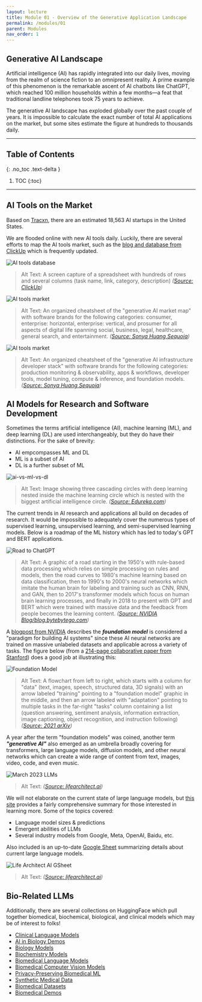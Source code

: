 ```yaml
---
layout: lecture
title: Module 01 - Overview of the Generative Application Landscape
permalink: /modules/01
parent: Modules
nav_order: 1
---
```


## Generative AI Landscape
Artificial intelligence (AI) has rapidly integrated into our daily lives, moving from the realm of science fiction to an omnipresent reality. A prime example of this phenomenon is the remarkable ascent of AI chatbots like ChatGPT, which reached 100 million households within a few months—a feat that traditional landline telephones took 75 years to achieve.

The generative AI landscape has exploded globally over the past couple of years. It is impossible to calculate the exact number of total AI applications on the market, but some sites estimate the figure at hundreds to thousands daily. 

---

## Table of Contents
{: .no_toc .text-delta }

1. TOC
{:toc}

---

## AI Tools on the Market
Based on [Tracxn](https://tracxn.com/d/explore/artificial-intelligence-startups-in-united-states/__8hhT66RA16YeZhW3QByF6cGkAjrM6ertfKJuKbQIiJg/companies), there are an estimated 18,563 AI startups in the United States. 

We are flooded online with new AI tools daily. Luckily, there are several efforts to map the AI tools market, such as the [blog and database from ClickUp](https://clickup.com/blog/ai-tools/) which is frequently updated. 


![AI tools database](/assets/images/01-click-up-ai-tools-database.png)
> Alt Text: A screen capture of a spreadsheet with hundreds of rows and several columns (task name, link, category, description) _([Source: ClickUp](https://dev-share.clickup.com/9805000210/gr/h/946rvgj-16/6be1ba8fcf3f101?_gl=1*cuft9a*_gcl_au*MTI4NzA0MTEyMS4xNjk2MDk1MjI0))_


![AI tools market](/assets/images/01-sequoia-generative-ai-market-map.webp)
> Alt Text: An organized cheatsheet of the "generative AI market map" with software brands for the following categories: consumer, enterprise: horizontal, enterprise: vertical, and prosumer for all aspects of digital life spanning social, business, legal, healthcare, general search, and entertainment. _([Source: Sonya Huang,Sequoia](https://www.sequoiacap.com/article/generative-ai-act-two/))_


![AI tools market](/assets/images/01-sequoia-generative-ai-model-stack.webp)
> Alt Text: An organized cheatsheet of the "generative AI infrastructure developer stack" with software brands for the following categories: production monitoring & observability, apps & workflows, developer tools, model tuning, compute & inference, and foundation models. _([Source: Sonya Huang,Sequoia](https://www.sequoiacap.com/article/generative-ai-act-two/))_


## AI Models for Research and Software Development
Sometimes the terms artificial intelligence (AI), machine learning (ML), and deep learning (DL) are used interchangeably, but they do have their distinctions. For the sake of brevity:

* AI empcompasses ML and DL
* ML is a subset of AI
* DL is a further subset of ML

![ai-vs-ml-vs-dl](/assets/images/01-ai-ml-dl-fig.png)
> Alt Text: Image showing three cascading circles with deep learning nested inside the machine learning circle which is nested with the biggest artificial intelligence circle. _([Source: Edureka.com](https://www.edureka.co/blog/ai-vs-machine-learning-vs-deep-learning/))_

The current trends in AI research and applications all build on decades of research. It would be impossible to adequately cover the numerous types of supervised learning, unsupervised learning, and semi-supervised learning models. Below is a roadmap of the ML history which has led to today's GPT and BERT applications. 

![Road to ChatGPT](/assets/images/01-history-to-chatgpt.jpg)
> Alt Text: A graphic of a road starting in the 1950's with rule-based data processing which relies on simple processing on rules and models, then the road curves to 1980's machine learning based on data classification, then to 1990's to 2000's neural networks which imitate the human brain for labeling and training such as CNN, RNN, and GAN, then to 2017's transformer models which focus on human brain learning processes, and finally in 2018 to present with GPT and BERT which were trained with massive data and the feedback from people becomes the learning content. _([Source: NVIDIA Blog/blog.bytebytego.com](https://blogs.nvidia.com/blog/2023/03/13/what-are-foundation-models/))_


A [blogpost from NVIDIA](https://blogs.nvidia.com/blog/2023/03/13/what-are-foundation-models/) describes the ***foundation model*** is considered a "paradigm for building AI systems" since these AI neural networks are trained on massive unlabeled datasets and applicable across a variety of tasks. The figure below (from a [214-page collaborative paper from Stanford](https://arxiv.org/abs/2108.07258)) does a good job at illustrating this:

![Foundation Model](/assets/images/01-stanford-foundation-model-fig.png)
> Alt Text: A flowchart from left to right, which starts with a column for "data" (text, images, speech, structured data, 3D signals) with an arrow labeled "training" pointing to a "foundation model" graphic in the middle, and then an arrow labeled with "adaptation" pointing to multiple tasks in the far-right "tasks" column containing a list (question answering, sentiment analysis, information extraction, image captioning, object recognition, and instruction following) _([Source: 2021 arXiv](https://arxiv.org/abs/2108.07258))_

A year after the term "foundation models" was coined, another term ***"generative AI"*** also emerged as an umbrella broadly covering for transformers, large language models, diffusion models, and other neural networks which can create a wide range of content from text, images, video, code, and even music. 

![March 2023 LLMs](/assets/images/01-ai-llm-models-march23.png)
> Alt Text:  _([Source: lifearchitect.ai](https://lifearchitect.ai/models/))_

We will not elaborate on the current state of large language models, but [this site](https://lifearchitect.ai/models/) provides a fairly comprehensive summary for those interested in learning more. Some of the topics covered:
* Language model sizes & predictions
* Emergent abilities of LLMs
* Several industry models from Google, Meta, OpenAI, Baidu, etc.


Also included is an up-to-date [Google Sheet](https://docs.google.com/spreadsheets/d/1O5KVQW1Hx5ZAkcg8AIRjbQLQzx2wVaLl0SqUu-ir9Fs/edit#gid=1158069878) summarizing details about current large language models. 

![Life Architect AI GSheet](/assets/images/01-life-architect-ai-gsheet.png)
> Alt Text:  _([Source: lifearchitect.ai](https://lifearchitect.ai/models/))_

## Bio-Related LLMs
Additionally, there are several collections on HuggingFace which pull together biomedical, biochemical, biological, and clinical models which may be of interest to folks!
* [Clinical Language Models](https://huggingface.co/collections/hf4h/clinical-language-models-64f9c1cd0cedc04f3caca264)
* [AI in Biology Demos](https://huggingface.co/collections/hf4h/ai-in-biology-demos-65007d936a230e55a66cd31e)
* [Biology Models](https://huggingface.co/collections/hf4h/biology-models-64f9c019d3cd204ddde3af54)
* [Biochemistry Models](https://huggingface.co/collections/hf4h/biochemistry-models-64f9c7950cedc04f3cad7125)
* [Biomedical Language Models](https://huggingface.co/collections/hf4h/biomedical-vision-language-models-vlms-64f9c25bf625e46d12ef9fb6)
* [Biomedical Computer Vision Models](https://huggingface.co/collections/hf4h/biomedical-computer-vision-models-650312b07764af3f3fd59aee)
* [Privacy-Preserving Biomedical ML](https://huggingface.co/collections/hf4h/privacy-preserving-biomedical-ml-64f9c21590797e1575d8a894)
* [Synthetic Medical Data](https://huggingface.co/collections/hf4h/synthetic-medical-data-64f9bf3446f3f06f5abdb770)
* [Biomedical Datasets](https://huggingface.co/collections/hf4h/biomedical-datasets-64ff5d0f990aaba7bb1b2d35)
* [Biomedical Demos](https://huggingface.co/collections/hf4h/biomedical-demos-6504eb7bd8c09885d1db1458)

